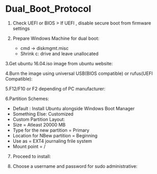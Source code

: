 # Dual_Boot_Protocol
1. Check UEFI or BIOS > If UEFI , disable secure boot from firmware settings

2. Prepare Windows Machine for dual boot: 
   - cmd -> diskmgmt.misc
   - Shrink c: drive and leave unallocated

3.Get ubuntu 16.04.iso image from ubuntu website:

4.Burn the image using universal USB(BIOS compatible) or rufus(UEFI Compatible):

5.F12/F10 or F2 depending of PC manufacturer:

6.Partition Schemes: 
   - Default : Install Ubuntu alongside Windows Boot Manager
   - Something Else: Customized 
   - Custom Partition Layout: 
   - Size = Atleast 20000 MB
   - Type for the new partition = Primary
   - Location for NBew partition = Beginning
   - Use as = EXT4 journaling frile system
   - Mount point = /

7. Proceed to install:

8. Choose a username and password for sudo administrative:
